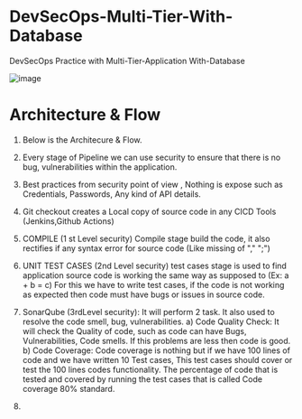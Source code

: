 # DevSecOps-Multi-Tier-With-Database
DevSecOps Practice with Multi-Tier-Application With-Database

![image](https://github.com/user-attachments/assets/afeb7634-dfe3-4b5b-bd70-2965e0523dba)


# Architecture & Flow

1.	Below is the Architecure & Flow.

2.	Every stage of Pipeline we can use security to ensure that there is no bug, vulnerabilities within the application.

2.	Best practices from security point of view , Nothing is expose such as Credentials, Passwords, Any kind of API details.

4. Git checkout creates a Local copy of source code in any CICD Tools (Jenkins,Github Actions)
   
6. COMPILE (1 st Level security) Compile stage build the code, it also rectifies if any syntax error for source code (Like missing of "," ";")

7. UNIT TEST CASES (2nd Level security) test cases stage is used to find application source code is working the same way as supposed to   (Ex: a + b = c)
   For this we have to write test cases, if the code is not working as expected then code must have bugs or issues in source code.

8. SonarQube (3rdLevel security):  It will perform 2 task. It also used to resolve the code smell, bug, vulnerabilities.
   a) Code Quality Check: It will  check the Quality of code, such as code can have Bugs, Vulnerabilities, Code smells. If this problems are less then code is good. 
   b) Code Coverage: Code coverage is nothing but if we have 100 lines of code and we have written 10 Test cases, This test cases should cover or test the 100 lines codes functionality.
                     The percentage of code that is tested and covered by running the test cases that is called Code coverage 80% standard.
   
10. 
